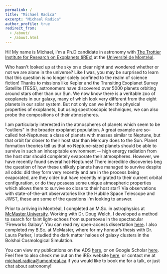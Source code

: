```yaml
---
permalink: /
title: "Michael Radica"
excerpt: "Michael Radica"
author_profile: true
redirect_from:
  - /about/
  - /about.html
---
```


Hi! My name is Michael, I'm a Ph.D candidate in astronomy with [The Trottier Institute for Research on Exoplanets (iREx)](http://www.exoplanetes.umontreal.ca/?lang=en) at the [Université de Montréal](https://www.umontreal.ca).

Who hasn't looked up at the sky on a clear night and wondered whether or not we are alone in the universe? Like I was, you may be surprised to learn that this question is no longer solely confined to the realm of science fiction! Thanks to missions like Kepler and the Transiting Exoplanet Survey Satellite (TESS), astronomers have discovered over 5000 planets orbiting around stars other than our Sun. We now know there is a veritable zoo of exoplanets in our galaxy, many of which look very different from the eight planets in our solar system. But not only can we infer the physical properties of exoplanets, but using spectroscopic techniques, we can also probe the compositions of their atmospheres.

I am particularly interested in the atmospheres of planets which seem to be "outliers" in the broader exoplanet population. A great example are so-called hot-Neptunes: a class of planets with masses similar to Neptune, but that orbit far closer to their host star than Mercury does to the Sun. Planet formation theories tell us that no Neptune-sized planets should be able to survive in such an inhospitable environment -- high energy radiation from the host star should completely evaporate their atmospheres. However, we have recently found several hot-Neptunes! There incredible discoveries beg the question of how these unlikely planets have managed to survive despite all odds: did they form very recently and are in the process being evaporated, are they older but have recently migrated to their current orbital configuration, or do they possess some unique atmospheric properties which allows them to survive so close to their host star? Via observations with state-of-the-art observatories like the Hubble Space Telescope and JWST, these are some of the questions I'm looking to answer.

Prior to arriving in Montréal, I completed an M.Sc. in astrophysics at [McMaster University](https://www.mcmaster.ca). Working with Dr. Doug Welch, I developed a method to search for faint light-echoes from supernovae in the spectacular ‘Fireworks Galaxy’. You can read my open-access dissertation [here]( https://oatd.org/oatd/record?record=handle%5C:11375%5C%2F24780). I also completed my B.Sc. at McMaster, where for my honour’s thesis with Dr. Laura Parker, I studied the dark matter haloes of galaxy clusters in the Bolshoi Cosmological Simulation.   

You can view my publications on the ADS [here](https://ui.adsabs.harvard.edu/search/p_=0&q=%20author%3A%22Radica%2C%20M%22&sort=date%20desc%2C%20bibcode%20desc), or on Google Scholar [here](https://scholar.google.com/citations?hl=en&view_op=list_works&gmla=AJsN-F74-qvT8k19LssqH-eMQl77LI0kLQ1txxTYy2MfyoBq8QUHIm-QtI3IxzcFkNrEpJR1P40xJL5-eRl-pJQWtR1NKVXkdw&user=BlndIwEAAAAJ). Feel free to also check me out on the iREx website [here](http://www.exoplanetes.umontreal.ca/our-team/students/michael-radia/?lang=en), or contact me at <michael.radica@umontreal.ca> if you would like to book me for a talk, or just chat about astronomy!
